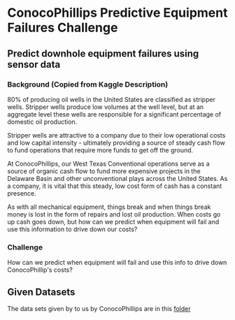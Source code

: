 # ConocoPhillips Predictive Equipment Failures Challenge

## Predict downhole equipment failures using sensor data

### Background (Copied from Kaggle Description)

80% of producing oil wells in the United States are classified as stripper wells. Stripper wells produce low volumes at the well level, but at an aggregate level these wells are responsible for a significant percentage of domestic oil production.

Stripper wells are attractive to a company due to their low operational costs and low capital intensity - ultimately providing a source of steady cash flow to fund operations that require more funds to get off the ground.

At ConocoPhillips, our West Texas Conventional operations serve as a source of organic cash flow to fund more expensive projects in the Delaware Basin and other unconventional plays across the United States. As a company, it is vital that this steady, low cost form of cash has a constant presence.

As with all mechanical equipment, things break and when things break money is lost in the form of repairs and lost oil production. When costs go up cash goes down, but how can we predict when equipment will fail and use this information to drive down our costs?

### Challenge

How can we predict when equipment will fail and use this info to drive down ConocoPhillip's costs?

## Given Datasets

The data sets given by to us by ConocoPhillips are in this [folder](./equipfails)
